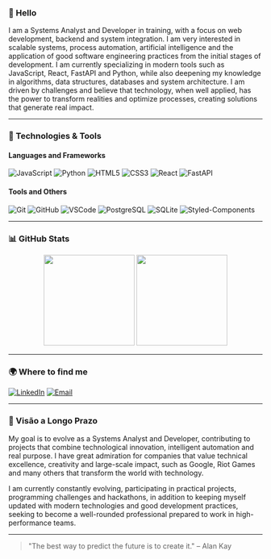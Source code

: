 ### 👋 Hello 

I am a Systems Analyst and Developer in training, with a focus on web development, backend and system integration. I am very interested in scalable systems, process automation, artificial intelligence and the application of good software engineering practices from the initial stages of development.
I am currently specializing in modern tools such as JavaScript, React, FastAPI and Python, while also deepening my knowledge in algorithms, data structures, databases and system architecture.
I am driven by challenges and believe that technology, when well applied, has the power to transform realities and optimize processes, creating solutions that generate real impact.

---

### 🔧 Technologies & Tools

#### Languages ​​and Frameworks
![JavaScript](https://img.shields.io/badge/-JavaScript-F7DF1E?style=flat-square&logo=javascript&logoColor=black)
![Python](https://img.shields.io/badge/-Python-3776AB?style=flat-square&logo=python&logoColor=white)
![HTML5](https://img.shields.io/badge/-HTML5-E34F26?style=flat-square&logo=html5&logoColor=white)
![CSS3](https://img.shields.io/badge/-CSS3-1572B6?style=flat-square&logo=css3)
![React](https://img.shields.io/badge/-React-61DAFB?style=flat-square&logo=react)
![FastAPI](https://img.shields.io/badge/-FastAPI-009688?style=flat-square&logo=fastapi&logoColor=white)

#### Tools and Others
![Git](https://img.shields.io/badge/-Git-F05032?style=flat-square&logo=git&logoColor=white)
![GitHub](https://img.shields.io/badge/-GitHub-181717?style=flat-square&logo=github)
![VSCode](https://img.shields.io/badge/-VSCode-007ACC?style=flat-square&logo=visual-studio-code)
![PostgreSQL](https://img.shields.io/badge/-PostgreSQL-336791?style=flat-square&logo=postgresql&logoColor=white)
![SQLite](https://img.shields.io/badge/-SQLite-003B57?style=flat-square&logo=sqlite&logoColor=white)
![Styled-Components](https://img.shields.io/badge/-Styled--Components-db7093?style=flat-square&logo=styled-components)

---

### 📊 GitHub Stats

<p align="center">
  <img height="180em" src="https://github-readme-stats.vercel.app/api?username=WesleyJeean&show_icons=true&theme=github_dark&include_all_commits=true&count_private=true"/>
  <img height="180em" src="https://github-readme-stats.vercel.app/api/top-langs/?username=WesleyJeean&layout=compact&langs_count=7&theme=github_dark"/>
</p>

---

### 🌍 Where to find me

[![LinkedIn](https://img.shields.io/badge/-LinkedIn-0A66C2?style=flat-square&logo=linkedin&logoColor=white)](https://linkedin.com/in/wesley-jean-b9586321a)
[![Email](https://img.shields.io/badge/-Email-D14836?style=flat-square&logo=gmail&logoColor=white)](Wesleygazzola123@gmail.com)

---

### 🧠 Visão a Longo Prazo

My goal is to evolve as a Systems Analyst and Developer, contributing to projects that combine technological innovation, intelligent automation and real purpose. I have great admiration for companies that value technical excellence, creativity and large-scale impact, such as Google, Riot Games and many others that transform the world with technology.

I am currently constantly evolving, participating in practical projects, programming challenges and hackathons, in addition to keeping myself updated with modern technologies and good development practices, seeking to become a well-rounded professional prepared to work in high-performance teams.

---

> "The best way to predict the future is to create it." – Alan Kay
